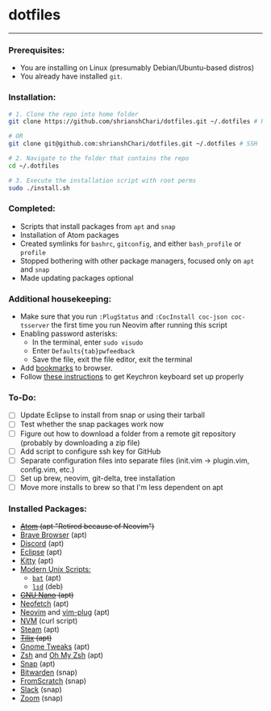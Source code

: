 # dotfiles #

<hr>

### Prerequisites: ###
- You are installing on Linux (presumably Debian/Ubuntu-based distros)
- You already have installed `git`.

### Installation: ###
```bash
# 1. Clone the repo into home folder
git clone https://github.com/shrianshChari/dotfiles.git ~/.dotfiles # HTTPS

# OR
git clone git@github.com:shrianshChari/dotfiles.git ~/.dotfiles # SSH

# 2. Navigate to the folder that contains the repo
cd ~/.dotfiles

# 3. Execute the installation script with root perms
sudo ./install.sh
```

### Completed: ###
- Scripts that install packages from `apt` and `snap`
- Installation of Atom packages
- Created symlinks for `bashrc`, `gitconfig`, and either `bash_profile` or `profile`
- Stopped bothering with other package managers, focused only on `apt` and `snap`
- Made updating packages optional

### Additional housekeeping: ###
- Make sure that you run `:PlugStatus` and `:CocInstall coc-json coc-tsserver` the first time you run Neovim after running this script
- Enabling password asterisks:
  - In the terminal, enter `sudo visudo`
  - Enter `Defaults{tab}pwfeedback`
  - Save the file, exit the file editor, exit the terminal
- Add [bookmarks](https://gist.github.com/shrianshChari/791f5cb4422b0a9b4b4d2b7229e318e3#file-bookmarks-html) to browser.
- Follow [these instructions](https://gist.github.com/andrebrait/961cefe730f4a2c41f57911e6195e444) to get Keychron keyboard set up properly

### To-Do: ###
- [ ] Update Eclipse to install from snap or using their tarball
- [ ] Test whether the snap packages work now
- [ ] Figure out how to download a folder from a remote git repository (probably by downloading a zip file)
- [ ] Add script to configure ssh key for GitHub
- [ ] Separate configuration files into separate files (init.vim -> plugin.vim, config.vim, etc.)
- [ ] Set up brew, neovim, git-delta, tree installation
- [ ] Move more installs to brew so that I'm less dependent on apt

### Installed Packages: ###
- ~~[Atom](https://atom.io) (apt "Retired because of Neovim")~~
- [Brave Browser](https://brave.com) (apt)
- [Discord](https://discord.com) (apt)
- [Eclipse](https://eclipse.org) (apt)
- [Kitty](https://sw.kovidgoyal.net/kitty/) (apt)
- [Modern Unix Scripts:](https://github.com/ibraheemdev/modern-unix)
  - [`bat`](https://github.com/sharkdp/bat) (apt)
  - [`lsd`](https://github.com/Peltoche/lsd) (deb)
- ~~[GNU Nano](https://nano-editor.org "Rendered obsolete in the face of Neovim") (apt)~~
- [Neofetch](https://github.com/dylanaraps/neofetch) (apt)
- [Neovim](https://neovim.io "Configuration now supports regular vi") and [vim-plug](https://github.com/junegunn/vim-plug "Plugin manager for Neovim") (apt)
- [NVM](https://github.com/nvm-sh/nvm) (curl script)
- [Steam](https://store.steampowered.com) (apt)
- ~~[Tilix](https://gnunn1.github.io/tilix-web/ "Switched to using Kitty as my terminal emulator") (apt)~~
- [Gnome Tweaks](https://wiki.gnome.org/Apps/Tweaks) (apt)
- [Zsh](http://zsh.sourceforge.net) and [Oh My Zsh](https://ohmyz.sh/ "Plugin manager for zsh") (apt)
- [Snap](https://snapcraft.io) (apt)
- [Bitwarden](https://bitwarden.com) (snap)
- [FromScratch](https://fromscratch.rocks) (snap)
- [Slack](https://slack.com) (snap)
- [Zoom](https://zoom.us) (snap)
